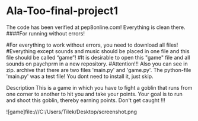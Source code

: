 # Ala-Too-final-project1

The code has been verified at pep8online.com!
Everything is clean there.
####For running without errors!

#For everything to work without errors, you need to download all files!
#Everything except sounds and music should be placed in one file and this file should be called “game”!
#It is desirable to open this "game" file and all sounds on paychprm in a new repository.
#Attention!!! Also you can see in zip. archive that there are two files 'main.py' and 'game.py'. The python-file 'main.py' was a test file! You dont need to install it, just skip.

Description
This is a game in which you have to fight a goblin that runs from one corner to another to hit you and take your points. Your goal is to run and shoot this goblin, thereby earning points.
Don't get caught !!!


![game]file:///C:/Users/Tilek/Desktop/screenshot.png
